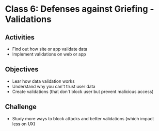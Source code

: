 
# Class 6: Defenses against Griefing - Validations

## Activities
  - Find out how site or app validate data
  - Implement validations on web or app

## Objectives
  - Lear how data validation works
  - Understand why you can't trust user data
  - Create validations (that don't block user but prevent malicious access)

## Challenge
  - Study more ways to block attacks and better validations (which impact less on UX)
